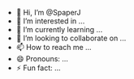 - 👋 Hi, I’m @SpaperJ
- 👀 I’m interested in ...
- 🌱 I’m currently learning ...
- 💞️ I’m looking to collaborate on ...
- 📫 How to reach me ...
- 😄 Pronouns: ...
- ⚡ Fun fact: ...

<!---
SpaperJ/SpaperJ is a ✨ special ✨ repository because its `README.md` (this file) appears on your GitHub profile.
You can click the Preview link to take a look at your changes.
--->
